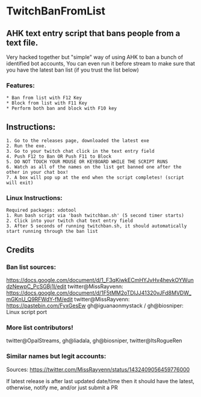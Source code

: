 # TwitchBanFromList
## AHK text entry script that bans people from a text file.

Very hacked together but "simple" way of using AHK to ban a bunch of identified bot accounts, 
You can even run it before stream to make sure that you have the latest ban list (if you trust the list below)

### Features:
	* Ban from list with F12 Key
	* Block from list with F11 Key
	* Perform both ban and block with F10 key

## Instructions:
	1. Go to the releases page, downloaded the latest exe
	2. Run the exe.
	3. Go to your twitch chat click in the text entry field
	4. Push F12 to Ban OR Push F11 to Block 
	5. DO NOT TOUCH YOUR MOUSE OR KEYBOARD WHILE THE SCRIPT RUNS 
	6. Watch as all of the names on the list get banned one after the other in your chat box!
	7. A box will pop up at the end when the script completes! (script will exit)
	
### Linux Instructions:
	Required packages: xdotool
	1. Run bash script via 'bash twitchban.sh' (5 second timer starts)
	2. Click into your twitch chat text entry field
	3. After 5 seconds of running twitchban.sh, it should automatically start running through the ban list

##	Credits
###	Ban list sources: 
https://docs.google.com/document/d/1_F3qKiwkECmHYJvHv4hevkOYWundzNewpC_PcSGBj1I/edit
twitter@MissRayvenn: https://docs.google.com/document/d/1F5tMM2oTDlJJ41320vJFd8MVDW_mGKnU_Q9RFWdY-fM/edit 
twitter@MissRayvenn: https://pastebin.com/FyxGesEw 
gh@iguanaonmystack / gh@biosniper: Linux script port 
### More list contributors!
twitter@OpalStreams, gh@liadala, gh@biosniper, twitter@ItsRogueRen


### Similar names but legit accounts:
Sources: https://twitter.com/MissRayvenn/status/1432409056459776000

If latest release is after last updated date/time then it should have the latest, otherwise, notify me, and/or just submit a PR

